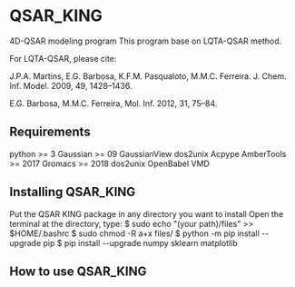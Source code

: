 # QSAR_KING
4D-QSAR modeling program
This program base on LQTA-QSAR method.

For LQTA-QSAR, please cite:

J.P.A. Martins, E.G. Barbosa, K.F.M. Pasqualoto, M.M.C. Ferreira. J. Chem. Inf. Model. 2009, 49, 1428–1436.

E.G. Barbosa, M.M.C. Ferreira, Mol. Inf. 2012, 31, 75–84.

## Requirements
python >= 3
Gaussian >= 09
GaussianView
dos2unix
Acpype
AmberTools >= 2017
Gromacs >= 2018
dos2unix
OpenBabel
VMD

## Installing QSAR_KING
Put the QSAR KING package in any directory you want to install
Open the terminal at the directory, type:
$ sudo echo "(your path)/files" >> $HOME/.bashrc
$ sudo chmod -R a+x files/
$ python -m pip install --upgrade pip
$ pip install --upgrade numpy sklearn matplotlib

## How to use QSAR_KING
